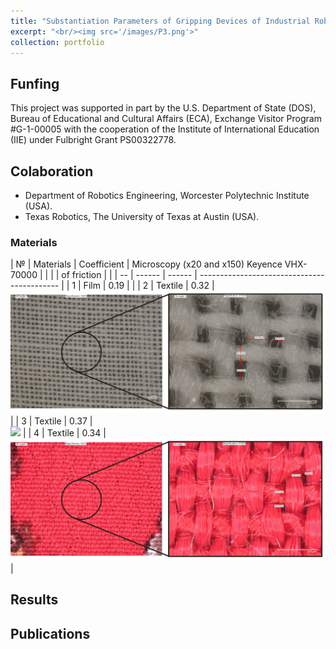 ```yaml
---
title: "Substantiation Parameters of Gripping Devices of Industrial Robots and Methods of Manipulation of Flexible Objects"
excerpt: "<br/><img src='/images/P3.png'>"
collection: portfolio
---
```

## Funfing
This project was supported in part by the U.S. Department of State (DOS), Bureau of Educational and Cultural Affairs (ECA), Exchange Visitor Program #G-1-00005 with the cooperation of the Institute of International Education (IIE) under Fulbright Grant PS00322778.
## Colaboration
* Department of Robotics Engineering, Worcester Polytechnic Institute (USA).
* Texas Robotics, The University of Texas at Austin (USA).

### Materials

| №  | Materials | Coefficient | Microscopy (x20 and x150) Keyence VHX-70000 |
|    |           | of friction |                                             |
| -- | ------    | ------      | ------------------------------------------- |
| 1  | Film      | 0.19        |                                             |
| 2  | Textile   | 0.32        | <br/><img src='/images/2.jpg'>              |
| 3  | Textile   | 0.37        | <br/><img src='/images/3.jpg'>              |
| 4  | Textile   | 0.34        | <br/><img src='/images/4.jpg'>              |

## Results


## Publications
